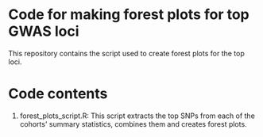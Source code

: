 # Code for making forest plots for top GWAS loci

This repository contains the script used to create forest plots for the top loci.

# Code contents

1. forest_plots_script.R: This script extracts the top SNPs from each of the cohorts' summary statistics, combines them and creates forest plots.
